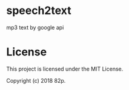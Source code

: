# speech2text

mp3 text by google api

# License

This project is licensed under the MIT License.

Copyright (c) 2018 82p.

